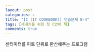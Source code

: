 ```yaml
---
layout: post
categories: c
title: "[C (IT COOKBOOK)] 연습문제 8-4"
tags: [새내기를 위한 첫 C언어 책]
comments: true
---
```


센티미터를 피트 단위로 환산해주는 프로그램

<script src="https://gist.github.com/junbly/c46e86e38d5d48b73c51707359a86cab.js"></script>
